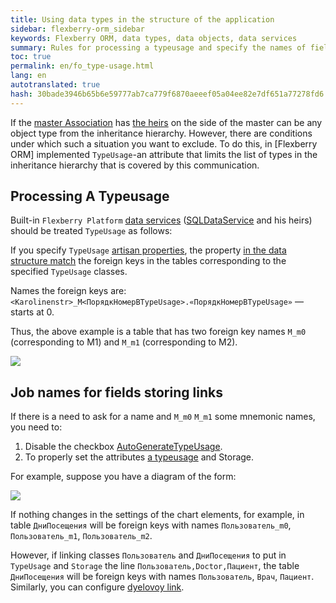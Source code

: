```yaml
--- 
title: Using data types in the structure of the application 
sidebar: flexberry-orm_sidebar 
keywords: Flexberry ORM, data types, data objects, data services 
summary: Rules for processing a typeusage and specify the names of fields storing links 
toc: true 
permalink: en/fo_type-usage.html 
lang: en 
autotranslated: true 
hash: 30bade3946b65b6e59777ab7ca779f6870aeeef05a04ee82e7df651a77278fd6 
--- 
```


If the [master Association](fd_master-association.html) has [the heirs](fd_inheritance.html) on the side of the master can be any object type from the inheritance hierarchy. However, there are conditions under which such a situation you want to exclude. To do this, in [Flexberry ORM] implemented `TypeUsage`-an attribute that limits the list of types in the inheritance hierarchy that is covered by this communication. 

## Processing A Typeusage 

Built-in `Flexberry Platform` [data services](fo_data-service.html) ([SQLDataService](fo_sql-data-service.html) and his heirs) should be treated `TypeUsage` as follows: 

If you specify `TypeUsage` [artisan properties](fd_master-association.html), the property [in the data structure match](fo_storing-data-objects.html) the foreign keys in the tables corresponding to the specified `TypeUsage` classes. 

Names the foreign keys are: `<Karolinenstr>_M<ПорядкНомерВTypeUsage>.«ПорядкНомерВTypeUsage»` — starts at 0. 

Thus, the above example is a table that has two foreign key names `M_m0` (corresponding to M1) and `M_m1` (corresponding to M2). 

![](/images/pages/products/flexberry-orm/data-types/primer2.jpg) 

## Job names for fields storing links 

If there is a need to ask for a name and `M_m0` `M_m1` some mnemonic names, you need to: 

1. Disable the checkbox [AutoGenerateTypeUsage](fd_master-association.html). 
2. To properly set the attributes [a typeusage](fo_type-usage-problem.html) and Storage. 

For example, suppose you have a diagram of the form: 

![](/images/pages/products/flexberry-orm/data-types/type-usage-test.png) 

If nothing changes in the settings of the chart elements, for example, in table `ДниПосещения` will be foreign keys with names `Пользователь_m0`, `Пользователь_m1`, `Пользователь_m2`. 

However, if linking classes `Пользователь` and `ДниПосещения` to put in `TypeUsage` and `Storage` the line `Пользователь,Doctor,Пациент`, the table `ДниПосещения` will be foreign keys with names `Пользователь`, `Врач`, `Пациент`. Similarly, you can configure [dyelovoy link](fo_detail-associations-properties.html). 



